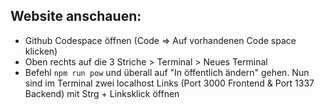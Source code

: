 ## Website anschauen:

* Github Codespace öffnen (Code => Auf vorhandenen Code space klicken)
* Oben rechts auf die 3 Striche > Terminal > Neues Terminal
* Befehl `npm run pow` und überall auf "In öffentlich ändern" gehen. Nun sind im Terminal zwei localhost Links (Port 3000 Frontend & Port 1337 Backend) mit Strg + Linksklick öffnen
